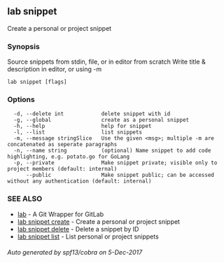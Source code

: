 ## lab snippet

Create a personal or project snippet

### Synopsis



Source snippets from stdin, file, or in editor from scratch
Write title & description in editor, or using -m

```
lab snippet [flags]
```

### Options

```
  -d, --delete int            delete snippet with id
  -g, --global                create as a personal snippet
  -h, --help                  help for snippet
  -l, --list                  list snippets
  -m, --message stringSlice   Use the given <msg>; multiple -m are concatenated as seperate paragraphs
  -n, --name string           (optional) Name snippet to add code highlighting, e.g. potato.go for GoLang
  -p, --private               Make snippet private; visible only to project members (default: internal)
      --public                Make snippet public; can be accessed without any authentication (default: internal)
```

### SEE ALSO
* [lab](index.md)	 - A Git Wrapper for GitLab
* [lab snippet create](lab_snippet_create.md)	 - Create a personal or project snippet
* [lab snippet delete](lab_snippet_delete.md)	 - Delete a snippet by ID
* [lab snippet list](lab_snippet_list.md)	 - List personal or project snippets

###### Auto generated by spf13/cobra on 5-Dec-2017
